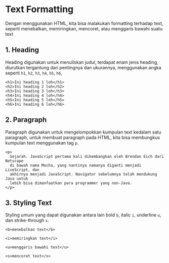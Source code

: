# Text Formatting

Dengan menggunakan HTML, kita bisa malakukan formatting terhadap text, seperti menebalkan, memiringkan, mencoret, atau menggaris bawahi suatu text

## 1. Heading

Heading digunakan untuk menuliskan judul, terdapat enam jenis heading, diurutkan tergantung dari pentingnya dan ukurannya, menggunakan angka seperti `h1`, `h2`, `h3`, `h4`, `h5`, `h6`,

```text
<h1>Ini heading 1 loh</h1>
<h2>Ini heading 2 loh</h2>
<h3>Ini heading 3 loh</h3>
<h4>Ini heading 4 loh</h4>
<h5>Ini heading 5 loh</h5>
<h6>Ini heading 6 loh</h6>
```

## 2. Paragraph

Paragraph digunakan untuk mengelompokkan kumpulan text kedalam satu paragraph, untuk membuat paragraph pada HTML, kita bisa membungkus kumpulan text menggunakan tag `p`.

```markup
<p>
  Sejarah. JavaScript pertama kali dikembangkan oleh Brendan Eich dari Netscape
  di bawah nama Mocha, yang nantinya namanya diganti menjadi LiveScript, dan
  akhirnya menjadi JavaScript. Navigator sebelumnya telah mendukung Java untuk
  lebih bisa dimanfaatkan para programmer yang non-Java.
</p>
```

## 3. Styling Text

Styling umum yang dapat digunakan antara lain bold `b`, italic `i`, underline `u`, dan strike-through `s`.

```markup
<b>menebalkan text</b>

<i>memiringkan text</i>

<u>menggaris bawahi text</u>

<s>mencoret text</s>
```


